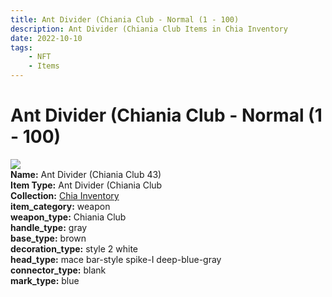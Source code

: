 ```yaml
---
title: Ant Divider (Chiania Club - Normal (1 - 100)
description: Ant Divider (Chiania Club Items in Chia Inventory
date: 2022-10-10
tags:
    - NFT
    - Items
---
```


# Ant Divider (Chiania Club - Normal (1 - 100)
<div class="item_thumbnail">
<img loading="lazy" src="https://bafybeigp6t3mrhxbxi4djgdyhgckepflzi7czkcxkro3b6kpxnsgihnm5m.ipfs.nftstorage.link/43.gif"><br/>
<div><strong>Name:</strong> Ant Divider (Chiania Club 43)</div>
<div><strong>Item Type:</strong> Ant Divider (Chiania Club</div>
<div><strong>Collection:</strong> <a href="https://www.spacescan.io/xch/nft/collection/col1ucr852c8uzgemuashmz65kmnt2nn4wuhecevrwhtkk72ukfc5c7s6wn3sj">Chia Inventory</a></div>
<div><strong>item_category:</strong> weapon</div>
<div><strong>weapon_type:</strong> Chiania Club</div>
<div><strong>handle_type:</strong> gray</div>
<div><strong>base_type:</strong> brown</div>
<div><strong>decoration_type:</strong> style 2 white</div>
<div><strong>head_type:</strong> mace bar-style spike-I deep-blue-gray</div>
<div><strong>connector_type:</strong> blank</div>
<div><strong>mark_type:</strong> blue</div>
</div>


